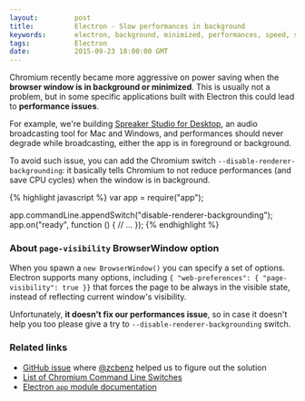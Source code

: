 ```yaml
---
layout:         post
title:          Electron - Slow performances in background
keywords:       electron, background, minimized, performances, speed, slow
tags:           Electron
date:           2015-09-23 18:00:00 GMT
---
```


Chromium recently became more aggressive on power saving when the **browser window is in background or minimized**. This is usually not a problem, but in some specific applications built with Electron this could lead to **performance issues**.

For example, we're building [Spreaker Studio for Desktop](https://www.spreaker.com/download), an audio broadcasting tool for Mac and Windows, and performances should never degrade while broadcasting, either the app is in foreground or background.

To avoid such issue, you can add the Chromium switch `--disable-renderer-backgrounding`: it basically tells Chromium to not reduce performances (and save CPU cycles) when the window is in background.


{% highlight javascript %}
var app = require("app");

app.commandLine.appendSwitch("disable-renderer-backgrounding");
app.on("ready", function () {
    // ...
});
{% endhighlight %}


### About `page-visibility` BrowserWindow option

When you spawn a `new BrowserWindow()` you can specify a set of options. Electron supports many options, including `{ "web-preferences": { "page-visibility": true }}` that forces the page to be always in the visible state, instead of reflecting current window's visibility.

Unfortunately, **it doesn't fix our performances issue**, so in case it doesn't help you too please give a try to `--disable-renderer-backgrounding` switch.


### Related links

- [GitHub issue](https://github.com/atom/electron/issues/2822) where [@zcbenz](https://twitter.com/zcbenz) helped us to figure out the solution
- [List of Chromium Command Line Switches](http://peter.sh/experiments/chromium-command-line-switches/)
- [Electron `app` module documentation](https://github.com/atom/electron/blob/master/docs/api/app.md)